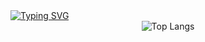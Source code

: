 <a href="https://git.io/typing-svg">
    <img src="https://readme-typing-svg.demolab.com?font=Cairo+Play&size=40&duration=2000&pause=2000&color=F7F7F7&center=true&vCenter=true&width=435&lines=-+Hi%2C+Im+YangZhiHang+-;-+Computer+Science+Student+-;-+Focued+on+Interest+Learning+-" alt="Typing SVG" />
  <!--Typing SVG from: https://github.com/DenverCoder1/readme-typing-svg-->
</a>

<div align=center>
  <img src="https://github-readme-stats-zamyangs-projects.vercel.app/api/top-langs/?username=Yang-ZhiHang&layout=compact&theme=radical" alt="Top Langs" />
</div>
<!--
![Vue.js](https://img.shields.io/badge/Vue.js-35495E?style=for-the-badge&logo=vue.js&logoColor=4FC08D)
-->

<!---
Yang-ZhiHang/Yang-ZhiHang is a ✨ special ✨ repository because its `README.md` (this file) appears on your GitHub profile.
You can click the Preview link to take a look at your changes.
--->
